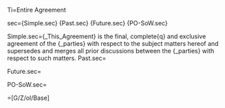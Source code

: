 Ti=Entire Agreement

sec={Simple.sec} {Past.sec} {Future.sec} {PO-SoW.sec}

Simple.sec={_This_Agreement} is the final, complete{q} and exclusive agreement of the {_parties} with respect to the subject matters hereof and supersedes and merges all prior discussions between the {_parties} with respect to such matters.
Past.sec=</i>

Future.sec=</i>

PO-SoW.sec=</i>

=[G/Z/ol/Base]
